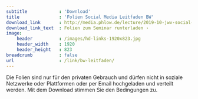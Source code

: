 ```yaml
---
subtitle            : 'Download'
title               : 'Folien Social Media Leitfaden BW'
download_link       : http://media.phlow.de/lecture/2019-10-jwv-social-media-leitfaden-bw.pdf
download_link_text  : Folien zum Seminar runterladen ›
image:
    header          : /images/hd-links-1920x823.jpg
    header_width    : 1920
    header_height   : 823
breadcrumb          : false
url                 : /link/bw-leitfaden/
---
```

Die Folien sind nur für den privaten Gebrauch und dürfen nicht in soziale Netzwerke oder Plattformen oder per Email hochgeladen und verteilt werden. Mit dem Download stimmen Sie den Bedingungen zu.
<!-- readmore -->